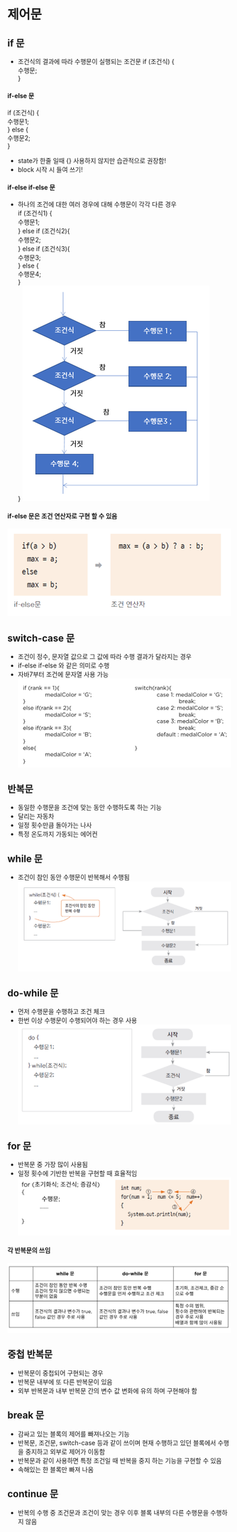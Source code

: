 # 제어문
  
  
## if 문 
* 조건식의 결과에 따라 수행문이 실행되는 조건문
  if (조건식) {  
	수행문;  
}
  
#### if-else 문
if (조건식) {  
	수행문1;  
} else {  
	수행문2;  
} 
* state가 한줄 일때 {} 사용하지 않지만 습관적으로 권장함!  
* block 시작 시 들여 쓰기!  

#### if-else if-else 문
* 하나의 조건에 대한 여러 경우에 대해 수행문이 각각 다른 경우  
  if (조건식1) {  
	수행문1;  
} else if (조건식2){   
	수행문2;  
} else if (조건식3){  
	수행문3;  
} else {  
	수행문4;  
}  
}
 ![chapter0401](./image/chapter0401.PNG)  
#### if-else 문은 조건 연산자로 구현 할 수 있음
 ![chapter0402](./image/chapter0402.PNG)  
 
## switch-case 문
* 조건이 정수, 문자열 값으로 그 값에 따라 수행 결과가 달라지는 경우  
* if-else if-else 와 같은 의미로 수행  
* 자바7부터 조건에 문자열 사용 가능
 ![chapter0403](./image/chapter0403.PNG)  

## 반복문
* 동일한 수행문을 조건에 맞는 동안 수행하도록 하는 기능
* 달리는 자동차
* 일정 횟수만큼 돌아가는 나사
* 특정 온도까지 가동되는 에어컨  

## while 문
* 조건이 참인 동안 수행문이 반복해서 수행됨
 ![chapter0404](./image/chapter0404.PNG) 


## do-while 문
* 먼저 수행문을 수행하고 조건 체크
* 한번 이상 수행문이 수행되어야 하는 경우 사용
 ![chapter0405](./image/chapter0405.PNG) 

## for 문
* 반복문 중 가장 많이 사용됨  
* 일정 횟수에 기반한 반복을 구현할 때 효율적임  
 ![chapter0406](./image/chapter0406.PNG) 
 
#### 각 반복문의 쓰임
 ![chapter0407](./image/chapter0407.PNG) 
  
## 중첩 반복문
* 반복문이 중첩되어 구현되는 경우
* 반복문 내부에 또 다른 반복문이 있음
* 외부 반복문과 내부 반복문 간의 변수 값 변화에 유의 하며 구현해야 함

## break 문
* 감싸고 있는 블록의 제어를 빠져나오는 기능
* 반복문, 조건문, switch-case 등과 같이 쓰이며 현재 수행하고 있던 블록에서 수행을 중지하고 외부로 제어가 이동함
* 반복문과 같이 사용하면 특정 조건일 때 반복을 중지 하는 기능을 구현할 수 있음
* 속해있는 한 블록만 빠져 나옴

## continue 문
* 반복의 수행 중 조건문과 조건이 맞는 경우  이후 블록 내부의 다른 수행문을 수행하지 않음

